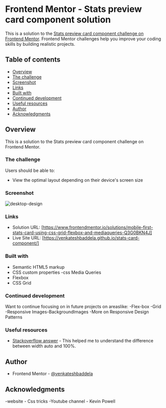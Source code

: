 
# Frontend Mentor - Stats preview card component solution

This is a solution to the [Stats preview card component challenge on Frontend Mentor](https://www.frontendmentor.io/challenges/stats-preview-card-component-8JqbgoU62). Frontend Mentor challenges help you improve your coding skills by building realistic projects.

## Table of contents

- [Overview](#overview)
- [The challenge](#the-challenge)
- [Screenshot](#screenshot)
- [Links](#links)
- [Built with](#built-with)
- [Continued development](#continued-development)
- [Useful resources](#useful-resources)
- [Author](#author)
- [Acknowledgments](#acknowledgments)

## Overview

This is a solution to the Stats preview card component challenge on Frontend Mentor.

### The challenge

Users should be able to:

- View the optimal layout depending on their device's screen size

### Screenshot


![desktop-design](https://user-images.githubusercontent.com/84497133/119254596-c9523180-bbd4-11eb-9b97-944e8ad06da8.png)




### Links

- Solution URL: [https://www.frontendmentor.io/solutions/mobile-first-stats-card-using-css-grid-flexbox-and-mediaqueries-Q3G0BKN4J]
- Live Site URL: [https://venkateshbaddela.github.io/stats-card-component/]

### Built with

- Semantic HTML5 markup
- CSS custom properties
  -css Media Queries
- Flexbox
- CSS Grid

### Continued development

Want to continue focusing on in future projects on areaslike:
-Flex-box
-Grid
-Responsive Images-BackgroundImages
-More on Responsive Design Patterns

### Useful resources

- [Stackoverflow answer](https://www.456bereastreet.com/archive/201112/the_difference_between_widthauto_and_width100/) - This helped me to understand the difference between width auto and 100%.


## Author


- Frontend Mentor - [@venkateshbaddela](https://www.frontendmentor.io/profile/venkateshbaddela)


## Acknowledgments

-website - Css tricks
-Youtube channel - Kevin Powell

